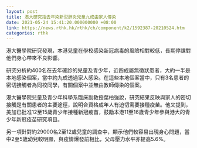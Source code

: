 ```yaml
---
layout: post
title: 港大研究指去年染新型肺炎兒童九成由家人傳染
date: 2021-05-24 15:41:20.000000000 +08:00
link: https://news.rthk.hk/rthk/ch/component/k2/1592387-20210524.htm
categories: rthk
---
```


港大醫學院研究發現，本港兒童在學校感染新冠病毒的風險相對較低，長期停課對他們身心帶來不良影響。

研究分析約400名在去年確診的兒童及青少年，近四成屬無徵狀患者，大約一半是本地感染個案，當中約九成透過家人感染。在這些本地個案當中，只有3名患者的密切接觸者為同校同學，有關個案中並無由教師傳染的個案。

港大醫學院兒童及青少年科學系臨床副敎授葉柏強說，研究結果反映與家人的密切接觸是有關患者的主要途徑，說明合資格成年人有迫切需要接種疫苗。他又提到，美加已批准12至15歲青少年接種新冠疫苗，鼓勵本港11至16歲青少年參與港大的青少年新冠疫苗研究項目。

另一項針對約29000名2至12歲兒童的調查中，顯示他們較容易出現身心問題，當中2至5歲幼兒較明顯，與疫情爆發前相比，父母壓力水平亦提高5.6%。
